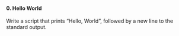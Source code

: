 #### 0. Hello World
Write a script that prints “Hello, World”, followed by a new line to the standard output.

